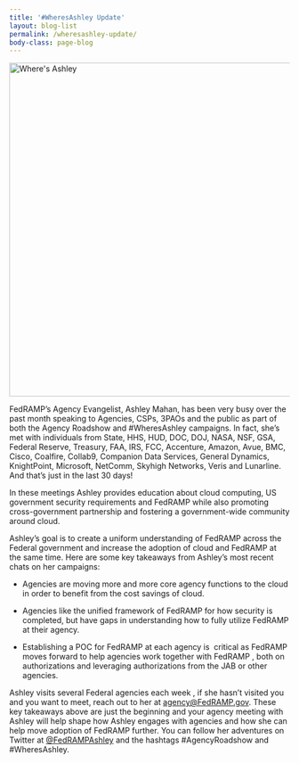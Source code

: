 ```yaml
---
title: '#WheresAshley Update'
layout: blog-list
permalink: /wheresashley-update/
body-class: page-blog
---
```

<img class="alignnone size-full wp-image-43899" src="https://s3.amazonaws.com/sitesusa/wp-content/uploads/sites/482/2016/01/Wheres-Ashley.png" alt="Where's Ashley" width="1612" height="599" srcset="https://s3.amazonaws.com/sitesusa/wp-content/uploads/sites/482/2016/01/Wheres-Ashley.png 1612w, https://s3.amazonaws.com/sitesusa/wp-content/uploads/sites/482/2016/01/Wheres-Ashley-300x111.png 300w, https://s3.amazonaws.com/sitesusa/wp-content/uploads/sites/482/2016/01/Wheres-Ashley-768x285.png 768w, https://s3.amazonaws.com/sitesusa/wp-content/uploads/sites/482/2016/01/Wheres-Ashley-1024x381.png 1024w" sizes="(max-width: 1612px) 100vw, 1612px" />

FedRAMP’s Agency Evangelist, Ashley Mahan, has been very busy over the past month speaking to Agencies, CSPs, 3PAOs and the public as part of both the Agency Roadshow and #WheresAshley campaigns. In fact, she’s met with individuals from State, HHS, HUD, DOC, DOJ, NASA, NSF, GSA, Federal Reserve, Treasury, FAA, IRS, FCC, Accenture, Amazon, Avue, BMC, Cisco, Coalfire, Collab9, Companion Data Services, General Dynamics, KnightPoint, Microsoft, NetComm, Skyhigh Networks, Veris and Lunarline. And that’s just in the last 30 days!

In these meetings Ashley provides education about cloud computing, US government security requirements and FedRAMP while also promoting cross-government partnership and fostering a government-wide community around cloud.

Ashley’s goal is to create a uniform understanding of FedRAMP across the Federal government and increase the adoption of cloud and FedRAMP at the same time. Here are some key takeaways from Ashley’s most recent chats on her campaigns:

* Agencies are moving more and more core agency functions to the cloud in order to benefit from the cost savings of cloud.

* Agencies like the unified framework of FedRAMP for how security is completed, but have gaps in understanding how to fully utilize FedRAMP at their agency.

* Establishing a POC for FedRAMP at each agency is  critical as FedRAMP moves forward to help agencies work together with FedRAMP , both on authorizations and leveraging authorizations from the JAB or other agencies.


Ashley visits several Federal agencies each week , if she hasn’t visited you and you want to meet, reach out to her at [agency@FedRAMP.gov](mailto:agency@fedramp.gov). These key takeaways above are just the beginning and your agency meeting with Ashley will help shape how Ashley engages with agencies and how she can help move adoption of FedRAMP further. You can follow her adventures on Twitter at [@FedRAMPAshley](https://twitter.com/fedrampashley) and the hashtags #AgencyRoadshow and #WheresAshley.
